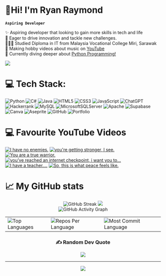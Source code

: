<!-- Level 3: Add custom code -->

# 👋Hi! I'm Ryan Raymond

**`Aspiring Developer`**

✨ Aspiring developer that looking to gain more skills in tech and life <br/>
🚀 Eager to drive innovation and tackle new challenges. <br/>
👩🏻‍🎓 Studied Diploma in IT from Malaysia Vocational College Miri, Sarawak<br/>
🎨 Making hobby videos about music on [YouTube](https://www.youtube.com/@maljunkul)<br/>
💭 Currently diving deeper about [Python Programming!](https://excelerate.asia/k-youth)<br/>

<!-- GitHub stats from https://github.com/anuraghazra/github-readme-stats -->
![](https://github-readme-stats.vercel.app/api?username=maljunkul&theme=great-gatsby&hide_border=false&include_all_commits=true&count_private=true)<br/>


# 💻 Tech Stack:
![Python](https://img.shields.io/badge/python-3670A0?style=for-the-badge&logo=python&logoColor=ffdd54) 
![C#](https://img.shields.io/badge/c%23-%23239120.svg?style=for-the-badge&logo=csharp&logoColor=white) 
![Java](https://img.shields.io/badge/java-%23ED8B00.svg?style=for-the-badge&logo=openjdk&logoColor=white) 
![HTML5](https://img.shields.io/badge/html5-%23E34F26.svg?style=for-the-badge&logo=html5&logoColor=white) 
![CSS3](https://img.shields.io/badge/css3-%231572B6.svg?style=for-the-badge&logo=css3&logoColor=white) 
![JavaScript](https://img.shields.io/badge/javascript-%23323330.svg?style=for-the-badge&logo=javascript&logoColor=%23F7DF1E) 
![ChatGPT](https://img.shields.io/badge/chatGPT-74aa9c?style=for-the-badge&logo=openai&logoColor=white)
![Hackerrank](https://img.shields.io/badge/-Hackerrank-2EC866?style=for-the-badge&logo=HackerRank&logoColor=white)
![MySQL](https://img.shields.io/badge/mysql-4479A1.svg?style=for-the-badge&logo=mysql&logoColor=white) 
![MicrosoftSQLServer](https://img.shields.io/badge/Microsoft%20SQL%20Server-CC2927?style=for-the-badge&logo=microsoft%20sql%20server&logoColor=white) 
![Apache](https://img.shields.io/badge/apache-%23D42029.svg?style=for-the-badge&logo=apache&logoColor=white) 
![Supabase](https://img.shields.io/badge/Supabase-3ECF8E?style=for-the-badge&logo=supabase&logoColor=white) 
![Canva](https://img.shields.io/badge/Canva-%2300C4CC.svg?style=for-the-badge&logo=Canva&logoColor=white) 
![Aseprite](https://img.shields.io/badge/Aseprite-FFFFFF?style=for-the-badge&logo=Aseprite&logoColor=#7D929E) 
![GitHub](https://img.shields.io/badge/github-%23121011.svg?style=for-the-badge&logo=github&logoColor=white) 
![Portfolio](https://img.shields.io/badge/Portfolio-%23000000.svg?style=for-the-badge&logo=firefox&logoColor=#FF7139)


# 💻 Favourite YouTube Videos
<!-- BEGIN YOUTUBE-CARDS -->
[![I have no enemies.](https://ytcards.demolab.com/?id=tqfbzXM7imo&title=I+have+no+enemies.&lang=en&timestamp=1684107014&background_color=%230d1117&title_color=%23ffffff&stats_color=%23dedede&max_title_lines=1&width=250&border_radius=5 "I have no enemies.")](https://www.youtube.com/watch?v=tqfbzXM7imo)
[![you're getting stronger, I see.](https://ytcards.demolab.com/?id=cnCvTlGW3tA&title=you%27re+getting+stronger%2C+I+see.&lang=en&timestamp=1714470315&background_color=%230d1117&title_color=%23ffffff&stats_color=%23dedede&max_title_lines=1&width=250&border_radius=5 "you're getting stronger, I see.")](https://www.youtube.com/watch?v=cnCvTlGW3tA)
[![You are a true warrior.](https://ytcards.demolab.com/?id=x5VEjtoimpI&title=You+are+a+true+warrior.&lang=en&timestamp=1708530074&background_color=%230d1117&title_color=%23ffffff&stats_color=%23dedede&max_title_lines=1&width=250&border_radius=5 "You are a true warrior.")](https://www.youtube.com/watch?v=x5VEjtoimpI)
[![you’ve reached an internet checkpoint, i want you to…](https://ytcards.demolab.com/?id=23ioqytlD9U&title=you%E2%80%99ve+reached+an+internet+checkpoint%2C+i+want+you+to%E2%80%A6&lang=en&timestamp=1727550209&background_color=%230d1117&title_color=%23ffffff&stats_color=%23dedede&max_title_lines=1&width=250&border_radius=5 "you’ve reached an internet checkpoint, i want you to…")](https://www.youtube.com/watch?v=23ioqytlD9U)
[![I have a teacher....](https://ytcards.demolab.com/?id=jUOZ_-nX_hc&title=I+have+a+teacher....&lang=en&timestamp=1723971240&background_color=%230d1117&title_color=%23ffffff&stats_color=%23dedede&max_title_lines=1&width=250&border_radius=5 "I have a teacher....")](https://www.youtube.com/watch?v=jUOZ_-nX_hc)
[![So, this is what peace feels like.](https://ytcards.demolab.com/?id=LXBnRtMARkg&title=So%2C+this+is+what+peace+feels+like.&lang=en&timestamp=1730659344&background_color=%230d1117&title_color=%23ffffff&stats_color=%23dedede&max_title_lines=1&width=250&border_radius=5 "So, this is what peace feels like.")](https://www.youtube.com/watch?v=LXBnRtMARkg)
<!-- END YOUTUBE-CARDS -->

# 📈 My GitHub stats

<div align="center">
  <img src="https://streak-stats.demolab.com/?user=maljunkul&theme=great-gatsby&hide_border=true" alt="GitHub Streak" />
  <img src="https://github-profile-summary-cards.vercel.app/api/cards/profile-details?username=maljunkul&theme=highcontrast&hide_border=true">
  <br>
   <img src="https://github-readme-activity-graph.vercel.app/graph?username=maljunkul&custom_title=Ryan's%20GitHub%20Activity%20Graph&hide_border=true&border_radius=15&bg_color=000000&color=FFD700&line=1E90FF&point=1E90FF&area_color=000000&title_color=FFD700&area=true" alt="GitHub Activity Graph" />
<br>
<div align="center">
<table>
  <tr>
    <td>
      <img src="https://github-readme-stats.vercel.app/api/top-langs/?username=maljunkul&hide=html&hide_border=true&layout=compact&langs_count=8&theme=highcontrast" alt="Top Languages">
    </td>
    <td>
      <img src="https://github-profile-summary-cards.vercel.app/api/cards/repos-per-language?username=maljunkul&theme=highcontrast&hide_border=true" alt="Repos Per Language">
    </td>
    <td>
      <img src="https://github-profile-summary-cards.vercel.app/api/cards/most-commit-language?username=maljunkul&theme=highcontrast&hide_border=true" alt="Most Commit Language">
    </td>
  </tr>
</table>

</div>




### ✍️ Random Dev Quote
![](https://quotes-github-readme.vercel.app/api?type=horizontal&theme=gruvbox)

---
[![](https://visitcount.itsvg.in/api?id=mxrky4&icon=5&color=3)](https://visitcount.itsvg.in)

<!-- Proudly created with GPRM ( https://gprm.itsvg.in ) -->
